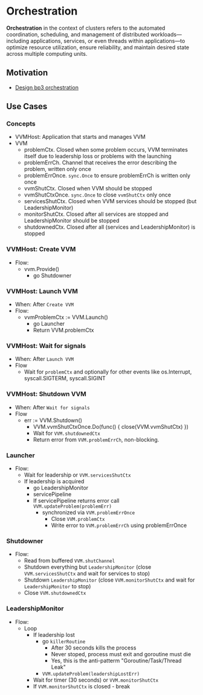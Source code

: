 # Orchestration

**Orchestration** in the context of clusters refers to the automated coordination, scheduling, and management of distributed workloads—including applications, services, or even threads within applications—to optimize resource utilization, ensure reliability, and maintain desired state across multiple computing units.

## Motivation

- [Design bp3 orchestration](https://github.com/voedger/voedger/issues/3231)

## Use Cases

### Concepts

- VVMHost: Application that starts and manages VVM
- VVM
  - problemCtx. Closed when some problem occurs, VVM terminates itself due to leadership loss or problems with the launching
  - problemErrCh. Channel that receives the error describing the problem, written only once
  - problemErrOnce. `sync.Once` to ensure problemErrCh is written only once
  - vvmShutCtx. Closed when VVM should be stopped
  - vvmShutCtxOnce. `sync.Once` to close `vvmShutCtx` only once
  - servicesShutCtx. Closed when VVM services should be stopped (but LeadershipMonitor)
  - monitorShutCtx. Closed after all services are stopped and LeadershipMonitor should be stopped
  - shutdownedCtx. Closed after all (services and LeadershipMonitor) is stopped

### VVMHost: Create VVM

- Flow:
  - vvm.Provide()
    - go Shutdowner

### VVMHost: Launch VVM

- When: After `Create VVM`
- Flow:
  - vvmProblemCtx := VVM.Launch()
    - go Launcher
    - Return VVM.problemCtx

### VVMHost: Wait for signals

- When: After `Launch VVM`
- Flow
  - Wait for `problemCtx` and optionally for other events like os.Interrupt, syscall.SIGTERM, syscall.SIGINT

### VVMHost: Shutdown VVM

- When: After `Wait for signals`
- Flow
  - err := VVM.Shutdown() 
    - VVM.vvmShutCtxOnce.Do(func() { close(VVM.vvmShutCtx) })
    - Wait for `VVM.shutdownedCtx`
    - Return error from `VVM.problemErrCh`, non-blocking.

### Launcher

- Flow:
  - Wait for leadership or `VVM.servicesShutCtx`
  - If leadership is acquired
    - go LeadershipMonitor
    - servicePipeline
    - If servicePipeline returns error call `VVM.updateProblem(problemErr)`
        - synchronized via `VVM.problemErrOnce`
            - Close `VVM.problemCtx`
            - Write error to `VVM.problemErrCh` using problemErrOnce

### Shutdowner

- Flow:
  - Read from buffered `VVM.shutChannel`
  - Shutdown everything but `LeadershipMonitor` (close `VVM.servicesShutCtx` and wait for services to stop)
  - Shutdown `LeadershipMonitor` (close `VVM.monitorShutCtx` and wait for `LeadershipMonitor` to stop)
  - Close `VVM.shutdownedCtx`

### LeadershipMonitor

- Flow:
  - Loop
    - If leadership lost
        - go `killerRoutine` 
            - After 30 seconds kills the process
            - Never stoped, process must exit and goroutine must die
            - Yes, this is the anti-patterm "Goroutine/Task/Thread Leak"
        - `VVM.updateProblem(leadershipLostErr)`
    - Wait for timer (30 seconds) or `VVM.monitorShutCtx`
    - If `VVM.monitorShutCtx` is closed - break